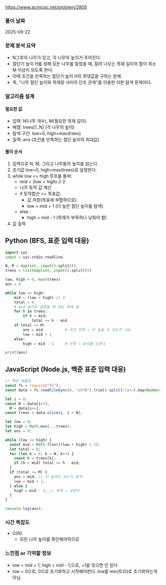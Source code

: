 https://www.acmicpc.net/problem/2805

### 풀이 날짜

2025-09-22

### 문제 분석 요약

- N그루의 나무가 있고, 각 나무의 높이가 주어진다.
- 절단기 높이 H를 정해 모든 나무를 잘랐을 때, 잘려 나오는 목재 길이의 합이 최소 M 이상이 되도록 한다.
- 이때 조건을 만족하는 절단기 높이 H의 최댓값을 구하는 문제.
- 즉, "나무 절단 높이와 목재량 사이의 단조 관계"를 이용한 이분 탐색 문제이다.

### 알고리즘 설계

#### 필요한 값

- 입력: N(나무 개수), M(필요한 목재 길이)
- 배열: trees[1..N] (각 나무의 높이)
- 탐색 구간: low=0, high=max(trees)
- 출력: ans (조건을 만족하는 절단 높이의 최대값)

#### 풀이 순서

1. 입력으로 N, M, 그리고 나무들의 높이를 읽는다.
2. 초기값 low=0, high=max(trees)로 설정한다.
3. while low <= high 루프를 돌며:
   - mid = (low + high) // 2
   - 나무 토막 값 계산
   - if 토막합산 >= 목표값:
     - 값 저장(목표에 부합하므로)
     - low = mid + 1 (더 높은 절단 높이를 탐색)
   - else :
     - high = mid - 1 (목재가 부족하니 낮춰야 함)
4. 값 출력

## Python (BFS, 표준 입력 대응)

```python
import sys
input = sys.stdin.readline

N, M = map(int, input().split())
trees = list(map(int, input().split()))

low, high = 0, max(trees)
ans = 0

while low <= high:
    mid = (low + high) // 2
    total = 0
    # mid 높이로 잘랐을 때 얻는 목재 합
    for h in trees:
        if h > mid:
            total += h - mid
    if total >= M:
        ans = mid          # 조건 만족 → 더 높일 수 있는지 시도
        low = mid + 1
    else:
        high = mid - 1     # 부족 → 높이를 낮춘다

print(ans)
```

## JavaScript (Node.js, 백준 표준 입력 대응)

```javascript
// 백준 제출용
const fs = require("fs");
const data = fs.readFileSync(0, "utf8").trim().split(/\s+/).map(Number);

let i = 0;
const N = data[i++],
  M = data[i++];
const trees = data.slice(i, i + N);

let low = 0;
let high = Math.max(...trees);
let ans = 0;

while (low <= high) {
  const mid = Math.floor((low + high) / 2);
  let total = 0;
  for (let k = 0; k < N; k++) {
    const h = trees[k];
    if (h > mid) total += h - mid;
  }
  if (total >= M) {
    ans = mid; // 더 높여도 되는지 탐색
    low = mid + 1;
  } else {
    high = mid - 1; // 부족 → 낮춘다
  }
}

console.log(ans);
```

### 시간 복잡도

- O(N)
  - 모든 나무 높이를 확인해야하므로

### 느낀점 or 기억할 정보

- low = mid + 1; high = mid - 1;으로, +1을 잊으면 안 된다
- low = 0으로, 0으로 초기화하고 시작해야한다. low를 min(트리)로 초기화하는게 아님
